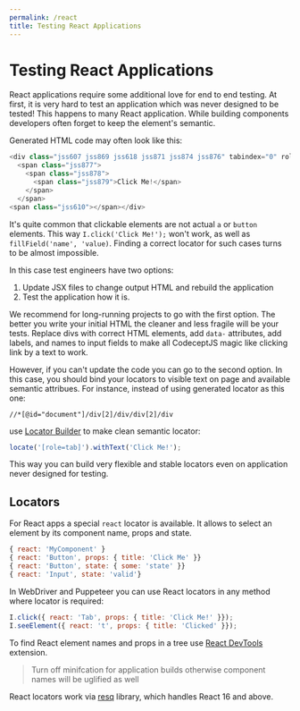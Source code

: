 ```yaml
---
permalink: /react
title: Testing React Applications
---
```


# Testing React Applications

React applications require some additional love for end to end testing.
At first, it is very hard to test an application which was never designed to be tested!
This happens to many React application. While building components developers often forget to keep the element's semantic.

Generated HTML code may often look like this:

```js
<div class="jss607 jss869 jss618 jss871 jss874 jss876" tabindex="0" role="tab" aria-selected="true" style="pointer-events: auto;">
  <span class="jss877">
    <span class="jss878">
      <span class="jss879">Click Me!</span>
    </span>
  </span>
<span class="jss610"></span></div>
```

It's quite common that clickable elements are not actual `a` or `button` elements. This way `I.click('Click Me!');` won't work, as well as `fillField('name', 'value)`. Finding a correct locator for such cases turns to be almost impossible.

In this case test engineers have two options:

1. Update JSX files to change output HTML and rebuild the application
1. Test the application how it is.

We recommend for long-running projects to go with the first option. The better you write your initial HTML the cleaner and less fragile will be your tests. Replace divs with correct HTML elements, add `data-` attributes, add labels, and names to input fields to make all CodeceptJS magic like clicking link by a text to work.

However, if you can't update the code you can go to the second option. In this case, you should bind your locators to visible text on page and available semantic attribues. For instance, instead of using generated locator as this one:

```
//*[@id="document"]/div[2]/div/div[2]/div
```

use [Locator Builder](/locators#locator-builder) to make clean semantic locator:

```js
locate('[role=tab]').withText('Click Me!');
```

This way you can build very flexible and stable locators even on application never designed for testing.

## Locators

For React apps a special `react` locator is available. It allows to select an element by its component name, props and state.

```js
{ react: 'MyComponent' }
{ react: 'Button', props: { title: 'Click Me' }}
{ react: 'Button', state: { some: 'state' }}
{ react: 'Input', state: 'valid'}
```

In WebDriver and Puppeteer you can use React locators in any method where locator is required:

```js
I.click({ react: 'Tab', props: { title: 'Click Me!' }});
I.seeElement({ react: 't', props: { title: 'Clicked' }});
```

To find React element names and props in a tree use [React DevTools](https://chrome.google.com/webstore/detail/react-developer-tools/fmkadmapgofadopljbjfkapdkoienihi) extension.

> Turn off minifcation for application builds otherwise component names will be uglified as well

React locators work via [resq](https://github.com/baruchvlz/resq) library, which handles React 16 and above.
